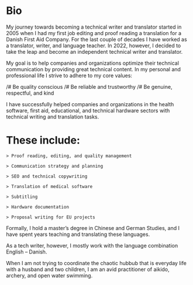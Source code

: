 # Bio
My journey towards becoming a technical writer and translator started in 2005 when I had my first job editing and proof reading a translation for a Danish First Aid Company. For the last couple of decades I have worked as a translator, writer, and language teacher. In 2022, however, I decided to take the leap and become an independent technical writer and translator.

My goal is to help companies and organizations optimize their technical communication by providing great technical content. In my personal and professional life I strive to adhere to my core values:

/# Be quality conscious
/# Be reliable and trustworthy
/# Be genuine, respectful, and kind

I have successfully helped companies and organizations in the health software, first aid, educational, and technical hardware sectors with technical writing and translation tasks. 

# These include:

    > Proof reading, editing, and quality management

    > Communication strategy and planning

    > SEO and technical copywriting

    > Translation of medical software

    > Subtitling 

    > Hardware documentation

    > Proposal writing for EU projects

Formally, I hold a master’s degree in Chinese and German Studies, and I have spent years teaching and translating these languages. 

As a tech writer, however, I mostly work with the language combination English – Danish.

When I am not trying to coordinate the chaotic hubbub that is everyday life with a husband and two children, I am an avid practitioner of aikido, archery, and open water swimming. 
